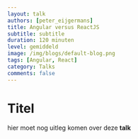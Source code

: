 ```yaml
---
layout: talk
authors: [peter_eijgermans]
title: Angular versus ReactJS
subtitle: subtitle
duration: 120 minuten
level: gemiddeld
image: /img/blogs/default-blog.png
tags: [Angular, React]
category: Talks
comments: false
---
```


# Titel

hier moet nog uitleg komen over deze **talk**